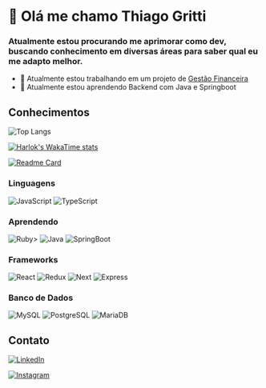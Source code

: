# 👋 Olá me chamo Thiago Gritti

### Atualmente estou procurando me aprimorar como dev, buscando conhecimento em diversas áreas para saber qual eu me adapto melhor.

- 🔭 Atualmente estou trabalhando em um projeto de [Gestão Financeira](https://github.com/thiagoDOTjpeg/financial-management)
- 🌱 Atualmente estou aprendendo Backend com Java e Springboot

## Conhecimentos

![Top Langs](https://github-readme-stats-alpha-ten-72.vercel.app/api/top-langs/?username=thiagoDOTjpeg&layout=compact&bg_color=000&title_color=E94D5F&text_color=FFF)

[![Harlok's WakaTime stats](https://github-readme-stats-alpha-ten-72.vercel.app/api/wakatime?username=@Gritti&layout=compact&bg_color=000&title_color=E94D5F&text_color=FFF)](https://github.com/anuraghazra/github-readme-stats)

[![Readme Card](https://github-readme-stats-alpha-ten-72.vercel.app/api/pin/?username=thiagoDOTjpeg&repo=financial-management&bg_color=000&title_color=E94D5F&text_color=FFF)](https://github.com/thiagoDOTjpeg/financial-management)

### Linguagens

![JavaScript](https://img.shields.io/badge/JavaScript-F7DF1E?style=for-the-badge&logo=javascript&logoColor=black)
![TypeScript](https://img.shields.io/badge/TypeScript-007ACC?style=for-the-badge&logo=typescript&logoColor=white)

### Aprendendo

![Ruby](https://img.shields.io/badge/Ruby-CC342D?style=for-the-badge&logo=ruby&logoColor=white)>
![Java](https://img.shields.io/badge/java-%23ED8B00.svg?style=for-the-badge&logo=openjdk&logoColor=white)
![SpringBoot](https://img.shields.io/badge/spring-%236DB33F.svg?style=for-the-badge&logo=spring&logoColor=white)


### Frameworks

![React](https://img.shields.io/badge/React-20232A?style=for-the-badge&logo=react&logoColor=61DAFB)
![Redux](https://img.shields.io/badge/redux-%23593d88.svg?style=for-the-badge&logo=redux&logoColor=white)
![Next](https://img.shields.io/badge/Next-black?style=for-the-badge&logo=next.js&logoColor=white)
![Express](https://img.shields.io/badge/express.js-%23404d59.svg?style=for-the-badge&logo=express&logoColor=%2361DAFB)

### Banco de Dados

![MySQL](https://img.shields.io/badge/MySQL-00000F?style=for-the-badge&logo=mysql&logoColor=white)
![PostgreSQL](https://img.shields.io/badge/PostgreSQL-000?style=for-the-badge&logo=postgresql)
![MariaDB](https://img.shields.io/badge/MariaDB-003545?style=for-the-badge&logo=mariadb&logoColor=white)

## Contato

[![LinkedIn](https://img.shields.io/badge/LinkedIn-0077B5?style=for-the-badge&logo=linkedin&logoColor=white)](https://www.linkedin.com/in/thiago-gritti/)

[![Instagram](https://img.shields.io/badge/-Instagram-%23E4405F?style=for-the-badge&logo=instagram&logoColor=white)](https://www.instagram.com/thiago2jpeg/)
